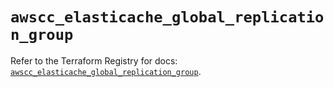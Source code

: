 # `awscc_elasticache_global_replication_group`

Refer to the Terraform Registry for docs: [`awscc_elasticache_global_replication_group`](https://registry.terraform.io/providers/hashicorp/awscc/0.70.0/docs/resources/elasticache_global_replication_group).
